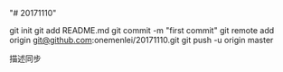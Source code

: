 "# 20171110" 

git init
git add README.md
git commit -m "first commit"
git remote add origin git@github.com:onemenlei/20171110.git
git push -u origin master

描述同步 
